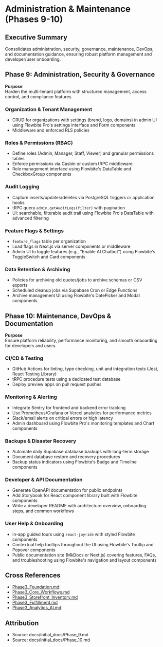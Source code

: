# Administration & Maintenance (Phases 9-10)

## Executive Summary
Consolidates administration, security, governance, maintenance, DevOps, and documentation guidance, ensuring robust platform management and developer/user onboarding.

## Phase 9: Administration, Security & Governance

**Purpose**  
Harden the multi-tenant platform with structured management, access control, and compliance features.

### Organization & Tenant Management
- CRUD for organizations with settings (brand, logo, domains) in admin UI using Flowbite Pro's settings interface and Form components  
- Middleware and enforced RLS policies  

### Roles & Permissions (RBAC)
- Define roles (Admin, Manager, Staff, Viewer) and granular permissions tables  
- Enforce permissions via Casbin or custom tRPC middleware  
- Role management interface using Flowbite's DataTable and CheckboxGroup components

### Audit Logging
- Capture inserts/updates/deletes via PostgreSQL triggers or application hooks  
- tRPC query `admin.getAuditLogs(filter)` with pagination  
- UI: searchable, filterable audit trail using Flowbite Pro's DataTable with advanced filtering

### Feature Flags & Settings
- `feature_flags` table per organization  
- Load flags in Next.js via server components or middleware  
- Admin UI to toggle features (e.g., "Enable AI Chatbot") using Flowbite's ToggleSwitch and Card components

### Data Retention & Archiving
- Policies for archiving old quotes/jobs to archive schemas or CSV exports  
- Scheduled cleanup jobs via Supabase Cron or Edge Functions  
- Archive management UI using Flowbite's DatePicker and Modal components

## Phase 10: Maintenance, DevOps & Documentation

**Purpose**  
Ensure platform reliability, performance monitoring, and smooth onboarding for developers and users.

### CI/CD & Testing
- GitHub Actions for linting, type checking, unit and integration tests (Jest, React Testing Library)  
- tRPC procedure tests using a dedicated test database  
- Deploy preview apps on pull request pushes  

### Monitoring & Alerting
- Integrate Sentry for frontend and backend error tracking  
- Use Prometheus/Grafana or Vercel analytics for performance metrics  
- Slack/email alerts on critical errors or high latency  
- Admin dashboard using Flowbite Pro's monitoring templates and Chart components

### Backups & Disaster Recovery
- Automate daily Supabase database backups with long-term storage  
- Document database restore and recovery procedures  
- Backup status indicators using Flowbite's Badge and Timeline components

### Developer & API Documentation
- Generate OpenAPI documentation for public endpoints  
- Add Storybook for React component library built with Flowbite components  
- Write a developer README with architecture overview, onboarding steps, and common workflows  

### User Help & Onboarding
- In-app guided tours using `react-joyride` with styled Flowbite components  
- Contextual help tooltips throughout the UI using Flowbite's Tooltip and Popover components  
- Public documentation site (MkDocs or Next.js) covering features, FAQs, and troubleshooting using Flowbite's navigation and layout components  

## Cross References
- [Phase3_Foundation.md](./Phase3_Foundation.md)  
- [Phase3_Core_Workflows.md](./Phase3_Core_Workflows.md)  
- [Phase3_Storefront_Inventory.md](./Phase3_Storefront_Inventory.md)  
- [Phase3_Fulfillment.md](./Phase3_Fulfillment.md)  
- [Phase3_Analytics_AI.md](./Phase3_Analytics_AI.md)  

## Attribution
- Source: docs/initial_docs/Phase_9.md  
- Source: docs/initial_docs/Phase_10.md